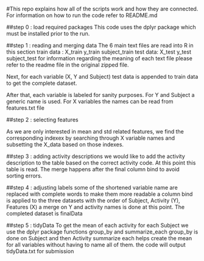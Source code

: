 
#This repo explains how all of the scripts work and how they are connected. For information on how to run the code refer to README.md

##step 0 : load required packages
This code uses the dplyr package which must be installed prior to the run.

##step 1 : reading and merging data
The 6 main text files are read into R in this section
train data : X_train y_train subject_train
test data: X_test y_test subject_test
for information regarding the meaning of each text file please refer to the readme file in the original zipped file.

Next, for each variable (X, Y and Subject) test data is appended to train data to get the complete dataset.

After that, each variable is labeled for sanity purposes. For Y and Subject a generic name is used.
For X variables the names can be read from features.txt file


##step 2 : selecting features

As we are only interested in mean and std related features, we find the corresponding indexex by searching through X variable names and subsetting the X_data based on those indexes.

##step 3 : adding activity descriptions
we would like to add the activity description to the table based on the correct activity code. At this point this table is read. The merge happens after the final column bind to avoid sorting errors.

##step 4 : adjusting labels
some of the shortened variable name are replaced with complete words to make them more readable
a column bind is applied to the three datasets with the order of Subject, Activity (Y), Features (X)
a merge on Y and activity names is done at this point. The completed dataset is finalData

##step 5 : tidyData
To get the mean of each activity for each Subject we use the dplyr package functions group_by and summarize_each
group_by is done on Subject and then Activity
summarize each helps create the mean for all variables without having to name all of them.
the code will output tidyData.txt for submission




